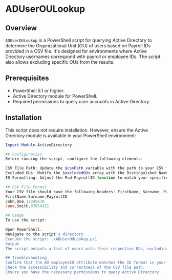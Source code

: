 # ADUserOULookup

## Overview
`ADUserOULookup` is a PowerShell script for querying Active Directory to determine the Organizational Unit (OU) of users based on Payroll IDs provided in a CSV file. It's designed for environments where Active Directory usernames correspond with payroll or employee IDs. The script also allows excluding specific OUs from the results.

## Prerequisites
- PowerShell 5.1 or higher.
- Active Directory module for PowerShell.
- Required permissions to query user accounts in Active Directory.

## Installation
This script does not require installation. However, ensure the Active Directory module is available in your PowerShell environment:

```powershell
Import-Module ActiveDirectory

## Configuration
Before running the script, configure the following elements:

CSV File Path: Update the $csvPath variable with the path to your CSV file.
Excluded OUs: Modify the $excludedOUs array with the Distinguished Names (DNs) of OUs to exclude.
ID Formatting: Adjust the Pad-PayrollID function to match your specific ID formatting requirements.

## CSV File Format
Your CSV file should have the following headers: FirstName, Surname, PayrollID. Ensure adherence to this format:
FirstName,Surname,PayrollID
John,Doe,12345678
Jane,Smith,87654321

## Usage
To use the script:

Open PowerShell.
Navigate to the script's directory.
Execute the script: .\ADUserOULookup.ps1
Output
The script outputs a list of users with their respective OUs, excluding users in the specified OUs.

## Troubleshooting
Confirm that the AD employeeID attribute matches the ID format in your CSV.
Check the accessibility and correctness of the CSV file path.
Ensure you have the necessary permissions to query Active Directory.
